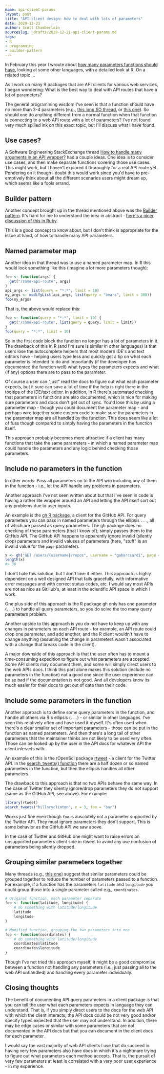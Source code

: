 ```yaml
---
name: api-client-params
layout: post
title: "API client design: how to deal with lots of parameters"
date: 2020-12-21
author: Scott Chamberlain
sourceslug: _drafts/2020-12-21-api-client-params.md
tags:
- R
- programming
- builder-pattern
---
```


In February this year I wroute about [how many parameters functions should have](https://recology.info/2020/02/how-many-parameters/), looking at some other languages, with a detailed look at R. On a related topic ... 

As I work on many R packages that are API clients for various web services, I began wondering: What is the best way to deal with API routes that have a lot of parameters?

The general programming wisdom I've seen is that a function should have no more than 3-4 parameters (e.g., [this long SO thread][so2], or [this one][so3]). So should one do anything different from a normal function when that function is connecting to a web API route with a lot of parameters? I've not found very much spilled ink on this exact topic, but I'll discuss what I have found.

## Use cases?

A Software Engineering StackExchange thread [How to handle many arguments in an API wrapper?][so1] had a couple ideas. One idea is to consider use cases, and then make separate functions covering those use cases. This might work, but I haven't explored it thoroughly for a real API route yet. Pondering on it though I doubt this would work since you'd have to pre-emptively think about all the different scenarios users might dream up, which seems like a fools errand.

## Builder pattern

Another concept brought up in the thread mentioned above was the [Builder pattern][builder]. It's hard for me to understand the idea in abstract - [here's a nicer discussion of this in Ruby](https://medium.com/kkempin/builder-design-pattern-in-ruby-dfa2d557ff1b).

This is a good concept to know about, but I don't think is appropriate for the issue at hand, of how to handle many API parameters.

## Named parameter map

Another idea in that thread was to use a named parameter map. In R this would look something like this (imagine a lot more parameters though):

```r
foo <- function(args) {
  get("/some-api-route", args)
}
api_args <- list(query = "*:*", limit = 10)
my_args <- modifyList(api_args, list(query = "bears", limit = 300))
foo(my_args)
```

That is, the above would replace this:

```r
foo <- function(query = "*:*", limit = 10) {
  get("/some-api-route", list(query = query, limit = limit))
}
foo(query = "*:*", limit = 10)
```

So in the first code block the function no longer has a lot of parameters in it. The drawback of this in R (and I'm sure is similar in other languages) is that users lose the autocomplete helpers that most modern IDE's and text editors have - helping users type less and quickly get a tip on what each parameter is intended to do and importantly (if the developer has documented the function well) what types the parameters expects and what (if any) options there are to pass to the parameter.

Of course a user can "just" read the docs to figure out what each parameter expects, but it sure can save a lot of time if the help is right there in the tooltips of the IDE/text editor. In addition, in R there's automated checking that parameters in functions are also documented, which is nice for making sure parameters and docs don't get out of sync. You'd lose this by using a parameter map - though you could document the parameter map - and perhaps wire together some custom code to make sure the parameters in the parameter map are all handled by the function. This does seem like a lot of fuss though compared to simply having the parameters in the function itself.

This approach probably becomes more attractive if a client has many functions that take the same parameters - in which a named parameter map could handle the parameters and any logic behind checking those parameters.

## Include no parameters in the function

In other words: Pass all parameters on to the API w/o including any of them in the function - i.e., let the API handle any problems in parameters.

Another approach I've not seen written about but that I've seen in code is having a rather lite wrapper around an API and letting the API itself sort out any problems due to user inputs. 

An example is the [gh R package](https://gh.r-lib.org/), a client for the GitHub API. For query parameters you can pass in named parameters through the ellipsis `...`, all of which are passed as query parameters. The gh package does no checking of these parameters (that I know of); simply passes them to the GitHub API. The GitHub API happens to apparently ignore invalid (silently drop) parameters and invalid valuses of parameters (here, "stuff" is an invalid value for the `page` parameter).

```r
x <- gh("GET /users/{username}/repos", username = "gaborcsardi", page = "stuff")
length(x)
#> 30
```

I don't hate this solution, but I don't love it either. This approach is highly dependent on a well designed API that fails gracefully, with informative error messages and with correct status codes, etc. I would say  most APIs are not as nice as GitHub's, at least in the scientific API space in which I work. 

One plus side of this approach is the R package gh only has one parameter (`...`) to handle all query parameters, so you do solve the too many query parameters problem.

Another upside to this approach is you do not have to keep up with any changes in parameters on each API route - for example, an API route could drop one parameter, and add another, and the R client wouldn't have to change anything (assuming the change in parameters wasn't associated with a change that breaks code in the client). 

A major downside of this approach is that the user often has to mount a time-consuming expedition to figure out what parameters are accepted. Some API clients may document them, and some will simply direct users to the web APIs docs. I think this part alone makes this solution (include no parameters in the function) not a good one since the user experience can be so bad if the documentation is not good. And all developers know its much easier for their docs to get out of date than their code.

## Include some parameters in the function

Another approach is to define some query parameters in the function, and handle all others via R's ellipsis (`...`) - or similar in other languages. I've seen this relatively often and have used it myself. It's often used when there's a clear smaller set of important parameters - those can be put in the function as named parameters. And then there's a long tail of other parameters that the maintainer thinks are not likely to be used very often. Those can be looked up by the user in the API docs for whatever API the client interacts with. 

An example of this is the rOpenSci package [rtweet](https://docs.ropensci.org/rtweet/) - a client for the Twitter API. In the [search_tweets() function](https://docs.ropensci.org/rtweet/reference/search_tweets.html#arguments) there are a half dozen or so named parameters in the function, but then the ellipsis handles all other parameters. 

The drawback to this approach is that no two APIs behave the same way. In the case of Twitter they silently ignore/drop parameters they do not support (same as the GitHub API, see above). For example:

```r
library(rtweet)
search_tweets("hillaryclinton", n = 3, foo = "bar")
```

Works just fine even though `foo` is absolutely not a parameter supported by the Twitter API. They must ignore parameters they don't support. This is same behavior as the GitHub API we saw above.

In the case of Twitter and GitHub one might want to raise errors on unsupported parameters client side in rtweet to avoid any use confusion of parameters being silently dropped.

## Grouping similar parameters together

Many threads (e.g., [this one][so4]) suggest that similar parameters could be grouped together to reduce the number of parameters passed to a function. For example, if a function has the parameters `latitude` and `longitude` you could group those into a single parameter called e.g., `coordinates`.

```r
# Original function, each parameter separate
foo <- function(latitude, longitude) {
    # do something with latitude/longitude
    latitude
    longitude
}

# Modified function, grouping the two parameters into one
foo <- function(coordinates) {
    # do something with latitude/longitude
    coordinates$latitude
    coordinates$longitude
}
```

Though I've not tried this approach myself, it might be a good compromise between a function not handling any parameters (i.e., just passing all to the web API unhandled) and handling every parameter individually.

## Closing thoughts

The benefit of documenting API query parameters in a client package is that you can tell the user what each parameters expects in language they can understand. That is, if you simply direct users to the docs for the web API with which the client interacts, the API docs could be not very good and/or specify types expected that the user may not understand. In addition, there may be edge cases or similar with some parameters that are not documented in the API docs but that you can document in the client docs for each parameter. 

I would say the vast majority of web API clients I use that do succeed in having very few parameters also have docs in which it's a nightmare trying to figure out what parameters each method accepts. That is, the pursuit of very few parameters at least is correlated with a very poor user experience  - in my experience.



[builder]: https://en.wikipedia.org/wiki/Builder_pattern
[so1]: https://softwareengineering.stackexchange.com/questions/196895/how-to-handle-many-arguments-in-an-api-wrapper
[so2]: https://stackoverflow.com/questions/174968/how-many-parameters-are-too-many
[so3]: https://softwareengineering.stackexchange.com/questions/331803/techniques-for-minimising-number-of-function-arguments
[so4]: https://softwareengineering.stackexchange.com/a/352676/329940

